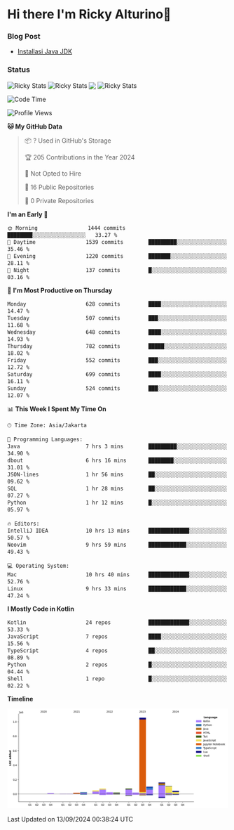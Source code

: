 # Hi there I'm Ricky Alturino👋

### Blog Post

<!-- BLOG-POST-LIST:START -->

- [Installasi Java JDK](https://onirutla.medium.com/installasi-java-jdk-ec701beeb5cb?source=rss-d9d81c918cc9------2)
<!-- BLOG-POST-LIST:END -->

### Status

<img align="center" alt="Ricky Stats" src="https://github-readme-stats.vercel.app/api?username=Alturino&theme=dark&show_icons=true&hide_border=false" />
<img align="center" alt="Ricky Stats" src="https://github-readme-stats.vercel.app/api/top-langs/?username=Alturino&theme=dark&show_icons=true&layout=compact"/>
<img align="center" width="640px" src="https://github-readme-stats.vercel.app/api/wakatime?username=Alturino&layout=compact&hide_border=true&theme=dark">
<img align="center" alt="Ricky Stats" src="https://leetcard.jacoblin.cool/onirutla?border=0&radius=20&ext=activity"/>

<!--START_SECTION:waka-->
![Code Time](http://img.shields.io/badge/Code%20Time-553%20hrs%2031%20mins-blue)

![Profile Views](http://img.shields.io/badge/Profile%20Views-0-blue)

**🐱 My GitHub Data** 

> 📦 ? Used in GitHub's Storage 
 > 
> 🏆 205 Contributions in the Year 2024
 > 
> 🚫 Not Opted to Hire
 > 
> 📜 16 Public Repositories 
 > 
> 🔑 0 Private Repositories 
 > 
**I'm an Early 🐤** 

```text
🌞 Morning                1444 commits        ████████░░░░░░░░░░░░░░░░░   33.27 % 
🌆 Daytime                1539 commits        █████████░░░░░░░░░░░░░░░░   35.46 % 
🌃 Evening                1220 commits        ███████░░░░░░░░░░░░░░░░░░   28.11 % 
🌙 Night                  137 commits         █░░░░░░░░░░░░░░░░░░░░░░░░   03.16 % 
```
📅 **I'm Most Productive on Thursday** 

```text
Monday                   628 commits         ████░░░░░░░░░░░░░░░░░░░░░   14.47 % 
Tuesday                  507 commits         ███░░░░░░░░░░░░░░░░░░░░░░   11.68 % 
Wednesday                648 commits         ████░░░░░░░░░░░░░░░░░░░░░   14.93 % 
Thursday                 782 commits         █████░░░░░░░░░░░░░░░░░░░░   18.02 % 
Friday                   552 commits         ███░░░░░░░░░░░░░░░░░░░░░░   12.72 % 
Saturday                 699 commits         ████░░░░░░░░░░░░░░░░░░░░░   16.11 % 
Sunday                   524 commits         ███░░░░░░░░░░░░░░░░░░░░░░   12.07 % 
```


📊 **This Week I Spent My Time On** 

```text
🕑︎ Time Zone: Asia/Jakarta

💬 Programming Languages: 
Java                     7 hrs 3 mins        █████████░░░░░░░░░░░░░░░░   34.90 % 
dbout                    6 hrs 16 mins       ████████░░░░░░░░░░░░░░░░░   31.01 % 
JSON-lines               1 hr 56 mins        ██░░░░░░░░░░░░░░░░░░░░░░░   09.62 % 
SQL                      1 hr 28 mins        ██░░░░░░░░░░░░░░░░░░░░░░░   07.27 % 
Python                   1 hr 12 mins        █░░░░░░░░░░░░░░░░░░░░░░░░   05.97 % 

🔥 Editors: 
IntelliJ IDEA            10 hrs 13 mins      █████████████░░░░░░░░░░░░   50.57 % 
Neovim                   9 hrs 59 mins       ████████████░░░░░░░░░░░░░   49.43 % 

💻 Operating System: 
Mac                      10 hrs 40 mins      █████████████░░░░░░░░░░░░   52.76 % 
Linux                    9 hrs 33 mins       ████████████░░░░░░░░░░░░░   47.24 % 
```

**I Mostly Code in Kotlin** 

```text
Kotlin                   24 repos            █████████████░░░░░░░░░░░░   53.33 % 
JavaScript               7 repos             ████░░░░░░░░░░░░░░░░░░░░░   15.56 % 
TypeScript               4 repos             ██░░░░░░░░░░░░░░░░░░░░░░░   08.89 % 
Python                   2 repos             █░░░░░░░░░░░░░░░░░░░░░░░░   04.44 % 
Shell                    1 repo              █░░░░░░░░░░░░░░░░░░░░░░░░   02.22 % 
```



**Timeline**

![Lines of Code chart](https://raw.githubusercontent.com/Alturino/Alturino/main/assets/bar_graph.png)


 Last Updated on 13/09/2024 00:38:24 UTC
<!--END_SECTION:waka-->
